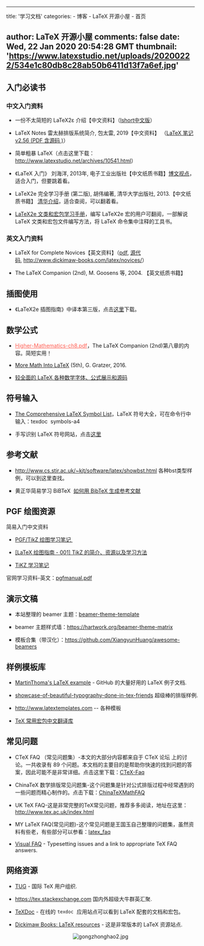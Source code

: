 
---
title: '学习文档'
categories: 
    - 博客
    - LaTeX 开源小屋
    - 首页

author: LaTeX 开源小屋
comments: false
date: Wed, 22 Jan 2020 20:54:28 GMT
thumbnail: 'https://www.latexstudio.net/uploads/20200222/534e1c80db8c28ab50b6411d13f7a6ef.jpg'
---

<div>   
<p>
                                                        </p><h2>入门必读书</h2><h3>中文入门资料<br></h3><ul class=" list-paddingleft-2"><li><p>一份不太简短的 LaTeX2ε 介绍【中文资料】（<a href="http://mirrors.ctan.org/info/lshort/chinese/lshort-zh-cn.pdf">lshort中文版</a>）</p></li><li><p>LaTeX Notes 雷太赫排版系统简介, 包太雷, 2019【中文资料】 （<a href="http://static.latexstudio.net/article/2019/0504/lnotes-master.zip" target="_blank">LaTeX 笔记 v2.56 (PDF 含源码 )</a>）</p></li><li><p>简单粗暴 LaTeX（点击这里下载：<a href="http://www.latexstudio.net/archives/10541.html" target="_blank">http://www.latexstudio.net/archives/10541.html</a>）</p></li><li><p>《LaTeX 入门》 刘海洋, 2013年, 电子工业出版社【中文纸质书籍】<a href="http://www.broadview.com.cn/book/1461" target="_blank">博文视点</a>，适合入门，但要跳着看。</p></li><li><p>LaTeX2e 完全学习手册 (第二版), 胡伟编著, 清华大学出版社, 2013.【中文纸质书籍】 <a href="http://www.tup.tsinghua.edu.cn/booksCenter/book_04015501.html" target="_blank">清华介绍</a>，适合查阅，可以翻着看。</p></li><li><p><a href="http://www.tup.tsinghua.edu.cn/booksCenter/book_07231501.html" target="_blank">LaTeX2e 文类和宏包学习手册</a>，编写 LaTeX2e 宏的用户可翻阅，一部解说 LaTeX 文类和宏包文件编写方法，将 LaTeX 命令集中注释的工具书。</p></li></ul><h3>英文入门资料</h3><ul class=" list-paddingleft-2"><li><p>LaTeX for Complete Novices【英文资料】（<a href="http://www.dickimaw-books.com/latex/novices/novices-report.pdf" target="_blank">pdf</a>, <a href="http://www.dickimaw-books.com/latex/novices/novices-1_4.zip" target="_blank">源代码</a>, <a href="http://www.dickimaw-books.com/latex/novices/">http://www.dickimaw-books.com/latex/novices/</a>）</p></li><li><p>The LaTeX Companion (2nd), M. Goosens 等, 2004. 【英文纸质书籍】</p></li></ul><h2>插图使用</h2><ul class=" list-paddingleft-2"><li><p>《LaTeX2e 插图指南》中译本第三版，点击<a href="http://www.latexstudio.net/archives/10738" target="_blank">这里</a>下载。</p></li></ul><h2>数学公式</h2><ul class=" list-paddingleft-2"><li><p><a style="color: rgb(255, 94, 82);" href="http://www.latexstudio.net/wp-content/uploads/2013/10/Higher-Mathematics-ch8.pdf" target="_blank">Higher-Mathematics-ch8.pdf</a>，<span class="md-line md-end-block">The LaTeX Companion (2nd)第八章的内容。简短实用！</span></p></li><li><p><a href="https://www.latexstudio.net/wp-content/uploads/2016/09/More_Math_Into_LaTeX-Springer2016.pdf" target="_blank">More Math Into LaTeX</a> (5th), G. Gratzer, 2016.</p></li><li><p><a href="http://www.biwako.shiga-u.ac.jp/sensei/kumazawa/texindex3.html#formula" target="_blank">较全面的 LaTeX 各种数学字体、公式展示和源码</a></p></li></ul><h2>符号输入</h2><ul class=" list-paddingleft-2"><li><p><a href="http://mirrors.ctan.org/info/symbols/comprehensive/symbols-a4.pdf" target="_blank">The Comprehensive LaTeX Symbol List</a>，LaTeX 符号大全，可在命令行中输入：<span class="lang:tex decode:true crayon-inline">texdoc  symbols-a4</span></p></li><li><p>手写识别 LaTeX 符号网站，点击<a href="http://detexify.kirelabs.org/classify.html" target="_blank">这里</a></p></li></ul><h2>参考文献</h2><ul class=" list-paddingleft-2" style="list-style-type: square;"><li><p><a href="http://www.cs.stir.ac.uk/~kjt/software/latex/showbst.html" target="_blank">http://www.cs.stir.ac.uk/~kjt/software/latex/showbst.html</a> 各种bst类型样例，可以到这里查找。</p></li><li><p>黄正华简易学习 BiBTeX <span style="font-family: "Microsoft YaHei"; font-size: medium;"> </span><a href="http://aff.whu.edu.cn/huangzh/bibTeX%E7%94%9F%E6%88%90%E5%8F%82%E8%80%83%E6%96%87%E7%8C%AE.pdf" target="_blank">如何用 BibTeX 生成参考文献</a></p></li></ul><h2>PGF 绘图资源</h2><p>简易入门中文资料<br></p><ul class=" list-paddingleft-2"><li><p><a href="http://www.latexstudio.net/archives/1398.html" target="_blank">PGF/TikZ 绘图学习笔记 </a></p></li><li><p><a href="http://www.latexstudio.net/archives/51577.html" target="_blank">[LaTeX 绘图指南 - 001] TikZ 的简介、资源以及学习方法</a></p></li><li><p><a href="http://www.latexstudio.net/archives/11825.html" target="_blank">TiKZ 学习笔记</a></p></li></ul><p>官网学习资料-英文：<a href="http://www.texdoc.net/texmf-dist/doc/generic/pgf/pgfmanual.pdf" target="_blank">pgfmanual.pdf</a> </p><h2><a href="http://aff.whu.edu.cn/huangzh/bibTeX%E7%94%9F%E6%88%90%E5%8F%82%E8%80%83%E6%96%87%E7%8C%AE.pdf" target="_blank"></a>演示文稿</h2><ul class=" list-paddingleft-2" style="list-style-type: square;"><li><p>本站整理的 beamer 主题：<a href="http://www.latexstudio.net/archives/category/tex-slides/beamer-theme-template" target="_blank">beamer-theme-template</a>  </p></li><li><p>beamer 主题样式墙：<a href="https://hartwork.org/beamer-theme-matrix" target="_blank">https://hartwork.org/beamer-theme-matrix</a> </p></li><li><p>模板合集（带汉化）：<a href="https://github.com/XiangyunHuang/awesome-beamers" target="_blank">https://github.com/XiangyunHuang/awesome-beamers</a>  <br></p></li></ul><h2>样例模板库</h2><ul class=" list-paddingleft-2" style="width: 993.31px;"><li><p><a href="https://github.com/MartinThoma/LaTeX-examples/" target="_blank">MartinThoma's LaTeX example</a> - GitHub 的大量好用的 LaTeX 例子文档.</p></li><li><p><a href="https://tex.stackexchange.com/questions/1319/showcase-of-beautiful-typography-done-in-tex-friends" target="_blank">showcase-of-beautiful-typography-done-in-tex-friends</a> 超级棒的排版样例.</p></li><li><p><a href="http://www.latextemplates.com/">http://www.latextemplates.com</a> -- 各种模板 </p></li><li><p><a href="https://github.com/latexstudio/LaTeXPackages-CN" target="_blank">TeX 常用宏包中文翻译库</a><br></p></li></ul><h2>常见问题</h2><ul class=" list-paddingleft-2"><li><p>CTeX FAQ （常见问题集）-本文的大部分内容都来自于 CTeX 论坛 上的讨论。一共收录有 89 个问题。本文档的主要目的是帮助你快速的找到问题的答案，因此可能不是非常详细。点击这里下载：<a href="http://www.latexstudio.net/wp-content/uploads/2018/02/CTeX-Faq.pdf">CTeX-Faq</a></p></li><li><p>ChinaTeX 数学排版常见问题集-这个问题集是针对公式排版过程中经常遇到的一些问题而精心制作的。点击下载：<a href="http://static.latexstudio.net/wp-content/uploads/2018/02/ChinaTeXMathFAQ_V1.1.pdf" target="_blank">ChinaTeXMathFAQ</a></p></li><li><p>UK TeX FAQ-这是非常完整的TeX常见问题，推荐多多阅读，地址在这里：<a href="http://www.tex.ac.uk/index.html" target="_blank">http://www.tex.ac.uk/index.html</a></p></li><li><p>MY LaTeX FAQ(常见问题)-这个常见问题是王国玉自己整理的问题集，虽然资料有些老，有些部分可以参看：<a href="http://www.latexstudio.net/wp-content/uploads/2018/02/latex_faq.pdf">latex_faq</a></p></li><li><p><a href="http://mirrors.ctan.org/info/visualFAQ/visualFAQ.pdf" target="_blank">Visual FAQ</a> - Typesetting issues and a link to appropriate TeX FAQ answers.</p></li></ul><h2>网络资源</h2><ul class=" list-paddingleft-2"><li><p><a href="https://www.tug.org/" target="_blank">TUG</a> - 国际 TeX 用户组织.</p></li><li><p><a href="https://tex.stackexchange.com/">https://tex.stackexchange.com</a> 国内外超级大牛群英汇聚.</p></li><li><p><a href="http://texdoc.net/" target="_blank">TeXDoc</a> - 在线的<code style="margin: 0px; padding: 0.2em 0.4em; font-family: SFMono-Regular, Consolas, "Liberation Mono", Menlo, Courier, monospace; font-size: 13.6px; background-color: rgba(27, 31, 35, 0.05);">texdoc</code> 应用站点可以看到 LaTeX 配套的文档和宏包。</p></li><li><p><a href="http://www.dickimaw-books.com/latexresources.html" target="_blank">Dickimaw Books: LaTeX resources</a> - 这是非常版本的 LaTeX 资源站点.</p></li></ul><p style="text-align: center;"><img src="https://www.latexstudio.net/uploads/20200222/534e1c80db8c28ab50b6411d13f7a6ef.jpg" title="gongzhonghao2.jpg" referrerpolicy="no-referrer"></p>                        <p></p>
                        <!-- E 正文 -->
                      
</div>
            